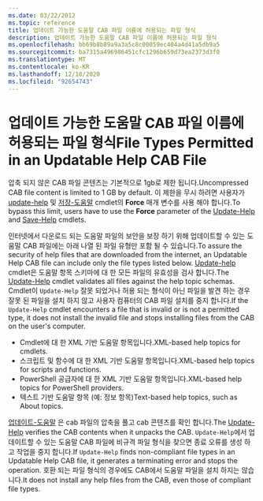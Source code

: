 ```yaml
---
ms.date: 03/22/2012
ms.topic: reference
title: 업데이트 가능한 도움말 CAB 파일 이름에 허용되는 파일 형식
description: 업데이트 가능한 도움말 CAB 파일 이름에 허용되는 파일 형식
ms.openlocfilehash: bb69b8b89a9a3a5c8c00059ec404a4d41a5db9a5
ms.sourcegitcommit: ba7315a496986451cfc1296b659d73ea2373d3f0
ms.translationtype: MT
ms.contentlocale: ko-KR
ms.lasthandoff: 12/10/2020
ms.locfileid: "92654743"
---
```

# <a name="file-types-permitted-in-an-updatable-help-cab-file"></a><span data-ttu-id="14759-103">업데이트 가능한 도움말 CAB 파일 이름에 허용되는 파일 형식</span><span class="sxs-lookup"><span data-stu-id="14759-103">File Types Permitted in an Updatable Help CAB File</span></span>

<span data-ttu-id="14759-104">압축 되지 않은 CAB 파일 콘텐츠는 기본적으로 1gb로 제한 됩니다.</span><span class="sxs-lookup"><span data-stu-id="14759-104">Uncompressed CAB file content is limited to 1 GB by default.</span></span> <span data-ttu-id="14759-105">이 제한을 무시 하려면 사용자가 [update-help](/powershell/module/Microsoft.PowerShell.Core/Update-Help) 및 [저장-도움말](/powershell/module/Microsoft.PowerShell.Core/Save-Help) cmdlet의 **Force** 매개 변수를 사용 해야 합니다.</span><span class="sxs-lookup"><span data-stu-id="14759-105">To bypass this limit, users have to use the **Force** parameter of the [Update-Help](/powershell/module/Microsoft.PowerShell.Core/Update-Help) and [Save-Help](/powershell/module/Microsoft.PowerShell.Core/Save-Help) cmdlets.</span></span>

<span data-ttu-id="14759-106">인터넷에서 다운로드 되는 도움말 파일의 보안을 보장 하기 위해 업데이트할 수 있는 도움말 CAB 파일에는 아래 나열 된 파일 유형만 포함 될 수 있습니다.</span><span class="sxs-lookup"><span data-stu-id="14759-106">To assure the security of help files that are downloaded from the internet, an Updatable Help CAB file can include only the file types listed below.</span></span> <span data-ttu-id="14759-107">[Update-help](/powershell/module/Microsoft.PowerShell.Core/Update-Help) cmdlet은 도움말 항목 스키마에 대 한 모든 파일의 유효성을 검사 합니다.</span><span class="sxs-lookup"><span data-stu-id="14759-107">The [Update-Help](/powershell/module/Microsoft.PowerShell.Core/Update-Help) cmdlet validates all files against the help topic schemas.</span></span> <span data-ttu-id="14759-108">Cmdlet이 `Update-Help` 잘못 되었거나 허용 되는 형식이 아닌 파일을 발견 하는 경우 잘못 된 파일을 설치 하지 않고 사용자 컴퓨터의 CAB 파일 설치를 중지 합니다.</span><span class="sxs-lookup"><span data-stu-id="14759-108">If the `Update-Help` cmdlet encounters a file that is invalid or is not a permitted type, it does not install the invalid file and stops installing files from the CAB on the user's computer.</span></span>

- <span data-ttu-id="14759-109">Cmdlet에 대 한 XML 기반 도움말 항목입니다.</span><span class="sxs-lookup"><span data-stu-id="14759-109">XML-based help topics for cmdlets.</span></span>
- <span data-ttu-id="14759-110">스크립트 및 함수에 대 한 XML 기반 도움말 항목입니다.</span><span class="sxs-lookup"><span data-stu-id="14759-110">XML-based help topics for scripts and functions.</span></span>
- <span data-ttu-id="14759-111">PowerShell 공급자에 대 한 XML 기반 도움말 항목입니다.</span><span class="sxs-lookup"><span data-stu-id="14759-111">XML-based help topics for PowerShell providers.</span></span>
- <span data-ttu-id="14759-112">텍스트 기반 도움말 항목 (예: 정보 항목)</span><span class="sxs-lookup"><span data-stu-id="14759-112">Text-based help topics, such as About topics.</span></span>

<span data-ttu-id="14759-113">[업데이트-도움말](/powershell/module/Microsoft.PowerShell.Core/Update-Help) 은 cab 파일의 압축을 풀고 cab 콘텐츠를 확인 합니다.</span><span class="sxs-lookup"><span data-stu-id="14759-113">The [Update-Help](/powershell/module/Microsoft.PowerShell.Core/Update-Help) verifies the CAB contents when it unpacks the CAB.</span></span> <span data-ttu-id="14759-114">`Update-Help`에서 업데이트할 수 있는 도움말 CAB 파일에 비규격 파일 형식을 찾으면 종료 오류를 생성 하 고 작업을 중지 합니다.</span><span class="sxs-lookup"><span data-stu-id="14759-114">If `Update-Help` finds non-compliant file types in an Updatable Help CAB file, it generates a terminating error and stops the operation.</span></span> <span data-ttu-id="14759-115">호환 되는 파일 형식의 경우에도 CAB에서 도움말 파일을 설치 하지는 않습니다.</span><span class="sxs-lookup"><span data-stu-id="14759-115">It does not install any help files from the CAB, even those of compliant file types.</span></span>

